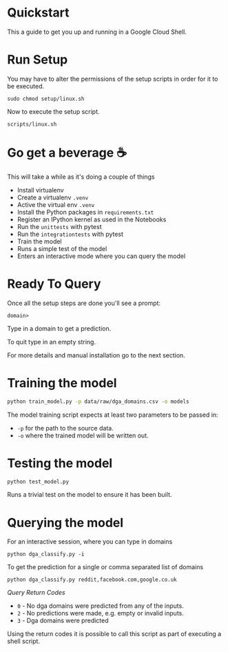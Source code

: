 # Quickstart

This a guide to get you up and running in a Google Cloud Shell.

# Run Setup

You may have to alter the permissions of the setup scripts in order for it to be executed.

`sudo chmod setup/linux.sh`

Now to execute the setup script.

`scripts/linux.sh`

# Go get a beverage ☕
This will take a while as it's doing a couple of things

* Install virtualenv
* Create a virtualenv `.venv`
* Active the virtual env `.venv`
* Install the Python packages in `requirements.txt`
* Register an IPython kernel as used in the Notebooks
* Run the `unittests` with pytest
* Run the `integrationtests` with pytest
* Train the model
* Runs a simple test of the model
* Enters an interactive mode where you can query the model

# Ready To Query

Once all the setup steps are done you'll see a prompt:
```
domain>
```

Type in a domain to get a prediction.

To quit type in an empty string.

For more details and manual installation go to the next section.

# Training the model

```bash
python train_model.py -p data/raw/dga_domains.csv -o models
``` 

The model training script expects at least two parameters to be passed in:
* `-p` for the path to the source data.
* `-o` where the trained model will be written out.

# Testing the model
```bash
python test_model.py
```

Runs a trivial test on the model to ensure it has been built.

# Querying the model

For an interactive session, where you can type in domains
````
python dga_classify.py -i
````

To get the prediction for a single or comma separated list of domains
````
python dga_classify.py reddit,facebook.com,google.co.uk
````

*Query Return Codes*
* `0` - No dga domains were predicted from any of the inputs.
* `2` - No predictions were made, e.g. empty or invalid inputs.
* `3` - Dga domains were predicted

Using the return codes it is possible to call this script as part of executing a shell script.